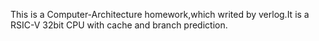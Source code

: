 This is a Computer-Architecture homework,which writed by verlog.It is a RSIC-V 32bit CPU with cache and branch prediction.
